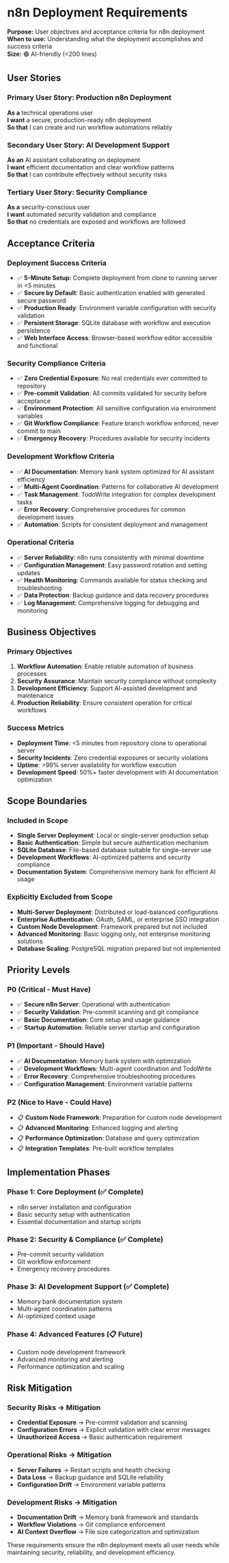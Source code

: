 # n8n Deployment Requirements

**Purpose:** User objectives and acceptance criteria for n8n deployment  
**When to use:** Understanding what the deployment accomplishes and success criteria  
**Size:** 🟢 AI-friendly (<200 lines)

## User Stories

### Primary User Story: Production n8n Deployment
**As a** technical operations user  
**I want** a secure, production-ready n8n deployment  
**So that** I can create and run workflow automations reliably

### Secondary User Story: AI Development Support  
**As an** AI assistant collaborating on deployment  
**I want** efficient documentation and clear workflow patterns  
**So that** I can contribute effectively without security risks

### Tertiary User Story: Security Compliance
**As a** security-conscious user  
**I want** automated security validation and compliance  
**So that** no credentials are exposed and workflows are followed

## Acceptance Criteria

### Deployment Success Criteria
- ✅ **5-Minute Setup**: Complete deployment from clone to running server in <5 minutes
- ✅ **Secure by Default**: Basic authentication enabled with generated secure password
- ✅ **Production Ready**: Environment variable configuration with security validation
- ✅ **Persistent Storage**: SQLite database with workflow and execution persistence
- ✅ **Web Interface Access**: Browser-based workflow editor accessible and functional

### Security Compliance Criteria
- ✅ **Zero Credential Exposure**: No real credentials ever committed to repository
- ✅ **Pre-commit Validation**: All commits validated for security before acceptance
- ✅ **Environment Protection**: All sensitive configuration via environment variables
- ✅ **Git Workflow Compliance**: Feature branch workflow enforced, never commit to main
- ✅ **Emergency Recovery**: Procedures available for security incidents

### Development Workflow Criteria
- ✅ **AI Documentation**: Memory bank system optimized for AI assistant efficiency
- ✅ **Multi-Agent Coordination**: Patterns for collaborative AI development
- ✅ **Task Management**: TodoWrite integration for complex development tasks
- ✅ **Error Recovery**: Comprehensive procedures for common development issues
- ✅ **Automation**: Scripts for consistent deployment and management

### Operational Criteria
- ✅ **Server Reliability**: n8n runs consistently with minimal downtime
- ✅ **Configuration Management**: Easy password rotation and setting updates
- ✅ **Health Monitoring**: Commands available for status checking and troubleshooting
- ✅ **Data Protection**: Backup guidance and data recovery procedures
- ✅ **Log Management**: Comprehensive logging for debugging and monitoring

## Business Objectives

### Primary Objectives
1. **Workflow Automation**: Enable reliable automation of business processes
2. **Security Assurance**: Maintain security compliance without complexity
3. **Development Efficiency**: Support AI-assisted development and maintenance
4. **Production Reliability**: Ensure consistent operation for critical workflows

### Success Metrics
- **Deployment Time**: <5 minutes from repository clone to operational server
- **Security Incidents**: Zero credential exposures or security violations
- **Uptime**: >99% server availability for workflow execution
- **Development Speed**: 50%+ faster development with AI documentation optimization

## Scope Boundaries

### Included in Scope
- **Single Server Deployment**: Local or single-server production setup
- **Basic Authentication**: Simple but secure authentication mechanism
- **SQLite Database**: File-based database suitable for single-server use
- **Development Workflows**: AI-optimized patterns and security compliance
- **Documentation System**: Comprehensive memory bank for efficient AI usage

### Explicitly Excluded from Scope
- **Multi-Server Deployment**: Distributed or load-balanced configurations
- **Enterprise Authentication**: OAuth, SAML, or enterprise SSO integration
- **Custom Node Development**: Framework prepared but not included
- **Advanced Monitoring**: Basic logging only, not enterprise monitoring solutions
- **Database Scaling**: PostgreSQL migration prepared but not implemented

## Priority Levels

### P0 (Critical - Must Have)
- ✅ **Secure n8n Server**: Operational with authentication
- ✅ **Security Validation**: Pre-commit scanning and git compliance
- ✅ **Basic Documentation**: Core setup and usage guidance
- ✅ **Startup Automation**: Reliable server startup and configuration

### P1 (Important - Should Have)  
- ✅ **AI Documentation**: Memory bank system with optimization
- ✅ **Development Workflows**: Multi-agent coordination and TodoWrite
- ✅ **Error Recovery**: Comprehensive troubleshooting procedures
- ✅ **Configuration Management**: Environment variable patterns

### P2 (Nice to Have - Could Have)
- 📋 **Custom Node Framework**: Preparation for custom node development
- 📋 **Advanced Monitoring**: Enhanced logging and alerting
- 📋 **Performance Optimization**: Database and query optimization
- 📋 **Integration Templates**: Pre-built workflow templates

## Implementation Phases

### Phase 1: Core Deployment (✅ Complete)
- n8n server installation and configuration
- Basic security setup with authentication
- Essential documentation and startup scripts

### Phase 2: Security & Compliance (✅ Complete)
- Pre-commit security validation
- Git workflow enforcement
- Emergency recovery procedures

### Phase 3: AI Development Support (✅ Complete)
- Memory bank documentation system
- Multi-agent coordination patterns
- AI-optimized context usage

### Phase 4: Advanced Features (📋 Future)
- Custom node development framework
- Advanced monitoring and alerting
- Performance optimization and scaling

## Risk Mitigation

### Security Risks → Mitigation
- **Credential Exposure** → Pre-commit validation and scanning
- **Configuration Errors** → Explicit validation with clear error messages
- **Unauthorized Access** → Basic authentication requirement

### Operational Risks → Mitigation
- **Server Failures** → Restart scripts and health checking
- **Data Loss** → Backup guidance and SQLite reliability
- **Configuration Drift** → Environment variable patterns

### Development Risks → Mitigation
- **Documentation Drift** → Memory bank framework and standards
- **Workflow Violations** → Git compliance enforcement
- **AI Context Overflow** → File size categorization and optimization

These requirements ensure the n8n deployment meets all user needs while maintaining security, reliability, and development efficiency.